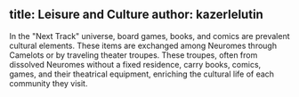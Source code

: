 title: Leisure and Culture
author: kazerlelutin
---
In the "Next Track" universe, board games, books, and comics are prevalent cultural elements. These items are exchanged among Neuromes through Camelots or by traveling theater troupes. These troupes, often from dissolved Neuromes without a fixed residence, carry books, comics, games, and their theatrical equipment, enriching the cultural life of each community they visit.
